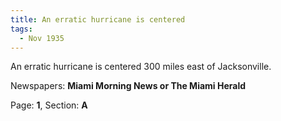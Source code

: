 ```yaml
---  
title: An erratic hurricane is centered  
tags:  
  - Nov 1935  
---  
```

  
An erratic hurricane is centered 300 miles east of Jacksonville.  
  
Newspapers: **Miami Morning News or The Miami Herald**  
  
Page: **1**, Section: **A** 
